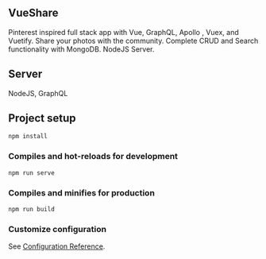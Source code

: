 ## VueShare
Pinterest inspired full stack app with Vue, GraphQL, Apollo , Vuex, and Vuetify. Share your photos with the community. Complete CRUD and Search functionality with MongoDB. NodeJS Server.

## Server
NodeJS, GraphQL

## Project setup
```
npm install
```

### Compiles and hot-reloads for development
```
npm run serve
```

### Compiles and minifies for production
```
npm run build
```

### Customize configuration
See [Configuration Reference](https://cli.vuejs.org/config/).
